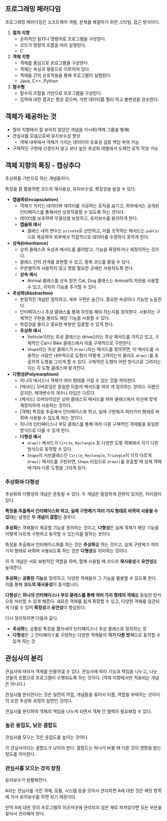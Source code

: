 ## 프로그래밍 패러다임

프로그래밍 패러다임은 소프트웨어 개발, 문제를 해결하기 위한 스타일, 접근 방식이다.

1. **절차 지향**
    - 순차적인 절차나 명령어로 프로그램을 구성한다.
    - 코드가 명령의 흐름을 따라 실행된다.
    - C
2. **객체 지향**
    - 객체를 중심으로 프로그램을 구성한다.
    - 객체는 속성과 행동으로 이루어져 있다.
    - 객체들 간의 상호작용을 통해 프로그램이 실행된다.
    - Java, C++, Python
3. **함수형**
    - 함수의 조합을 기반으로 프로그램을 구성한다.
    - 입력에 대한 결과는 항상 같으며, 가변 데이터를 멀리 하고 불변성을 강조한다.

## 객체가 제공하는 것

- 절차 지향에서 잘 보이지 않았던 개념을 가시화(객체 그룹을 통해)
- 관심사를 모음으로써 유지보수성 향상
    - 객체 내부에서 객체가 가지는 데이터의 유효성 검증 책임 부여 가능
- 구체적인 구현에 신경쓰지 않고 보다 높은 추상화 레벨에서 도메인 로직 작성 가능

## 객체 지향의 특징 - 캡상추다

추상화를 기반으로 하는 개념들이다.

특징을 잘 활용하면 코드의 재사용성, 유지보수성, 확장성을 높일 수 있다.

- **캡슐화(Encapsulation)**
    - 객체가 가지는 데이터와 데이터를 가공하는 로직을 숨기고, 외부에서는 공개된 인터페이스를 통해서만 상호작용할 수 있도록 하는 것이다.
    - 데이터를 보호하여 무결성을 보장하고, 유지보수를 용이하게 한다.
    - **캡슐화 예시**
        - 클래스 내의 변수는 `private`로 선언하고, 이를 조작하는 메서드는 `public`으로 제공하여 외부에서 직접적으로 데이터를 수정하지 못하게 한다.
- **상속(Inheritance)**
    - 상위 클래스의 속성과 메서드를 물려받고, 기능을 확장하거나 재정의하는 것이다.
    - 클래스 간의 관계를 표현할 수 있고, 중복 코드를 줄일 수 있다.
    - 무분별하게 사용하지 않고 정말 필요한 곳에만 사용하도록 한다.
    - **상속 예시**
        - Animal 클래스를 상속 받은 Cat, Dog 클래스는 Animal의 자원을 사용할 수 있고, 각자의 기능을 추가할 수 있다.
- **추상화(Abstraction)**
    - 본질적인 개념만 정의하고, 세부 구현은 숨긴다. 중요한 속성이나 기능만 노출한다.
    - 인터페이스나 추상 클래스를 통해 무엇을 해야 하는지를 정의한다. 사용자는 구체적인 구현을 몰라도 해당 기능을 사용할 수 있다.
    - 복잡성을 줄이고 중요한 부분만 집중할 수 있게 한다.
    - **추상화 예시**
        - Vehicle이라는 추상 클래스는 drive()라는 추상 메서드를 가지고 있고, 구체적인 Car나 Bike 클래스에서 이를 구체적으로 구현한다.
        - `Shape`라는 추상 클래스가 `draw()`라는 메서드를 정의하면, 이 메서드를 사용하는 사람은 내부적으로 도형이 어떻게 그려지는지 몰라도 `draw()`를 호출하여 도형을 그리게 할 수 있다. 구체적인 도형이 어떤 방식으로 그려지는지는 각 도형 클래스에 맡겨진다.
- **다형성(Polymorphism)**
    - 하나의 메서드나 객체가 여러 형태를 가질 수 있는 것을 의미한다.
    - [메서드] 오버로딩은 동일한 이름의 메서드를 여러 개 정의하는 것이다. 이름은 같지만, 매개변수의 개수나 타입은 다르다.
    - [메서드] 오버라이딩은 상위 클래스의 메서드를 하위 클래스에서 자신에 맞게 재정의하여 사용하는 것이다.
    - [객체] 특징을 추출해서 인터페이스화 하고, 실제 구현체가 여러가지 형태로 바뀌며 사용될 수 있도록 하는 것이다.
    - 하나의 인터페이스나 부모 클래스를 통해 여러 다른 구체적인 객체들을 동일한 방식으로 다룰 수 있게 한다.
    - **다형성 예시**
        - `draw()` 메서드가 `Circle`, `Rectangle` 등 다양한 도형 객체에서 각기 다른 방식으로 동작할 수 있다.
        - `Shape`의 서브클래스인 `Circle`, `Rectangle`, `Triangle`이 각각 다르게 `draw()` 메서드를 구현하면, `Shape` 타입으로 `draw()`를 호출할 때 실제 객체에 따라 다른 도형을 그리게 된다.

### 추상화와 다형성

추상화와 다형성의 개념은 혼동될 수 있다. 두 개념은 밀접하게 관련이 있지만, 차이점이 있다.

**특징을 추출해서 인터페이스화 하고, 실제 구현체가 여러 가지 형태로 바뀌며 사용될 수 있다**는 설명은 **두 개념이 결합**된 경우다.

**추상화**는 객체들이 제공할 기능을 정의하는 것이고, **다형성**은 실제 객체가 해당 기능을 어떻게 다르게 구현하고 동작할 수 있는지를 말하는 것이다.

특징을 추출해서 인터페이스화를 하는 것은 **추상화**를 하는 것이고, 실제 구현체가 여러 가지 형태로 바뀌며 사용되도록 하는 것은 **다형성**을 의미하는 것이다.

이 두 개념은 서로 보완적인 역할을 하며, 함께 사용될 때 코드의 **재사용성**과 **유연성**을 높여준다.

**추상화**는 **공통된 기능**을 정의하고, 다양한 객체들이 그 기능을 활용할 수 있도록 한다. 이를 통해 **코드의 재사용성**이 증가합니다.

**다형성**은 **하나의 인터페이스나 부모 클래스를 통해 여러 가지 형태의 객체**를 동일한 방식으로 처리할 수 있게 해준다. 새로운 객체를 쉽게 확장할 수 있고, 다양한 객체를 일관되게 다룰 수 있어 **확장성**과 **유연성**이 향상된다.

다시 정리하자면 다음과 같다.

- **추상화**는 공통된 특징을 뽑아내어 인터페이스나 추상 클래스로 정의하는 것
- **다형성**은 그 인터페이스를 구현하는 다양한 객체들이 **각기 다른 방식**으로 동작할 수 있게 하는 것

## 관심사의 분리

관심사에 따라서 객체를 만들어낼 수 있다. 관심사에 따라 기능과 책임을 나누고, 나눈 것들의 조합으로 프로그램이 수행되도록 하는 것이다. (객체 지향에서만 적용되는 개념은 아니다.)

관심사를 분리한다는 것은 일련의 작업, 개념들을 묶어서 이름, 역할을 부여하는 것이다. 이 또한 추상화 과정의 일면인 것이다.

관심사를 분리하여 객체의 책임을 나누게 되면서 객체 간 협력이 필요해질 수 있다.

### 높은 응집도, 낮은 결합도

관심사를 모으는 것은 응집도를 높이는 것이다.

각 관심사끼리는 결합도가 낮아야 한다. 결합도는 하나가 바뀔 때 다른 것이 영향을 받는 정도를 의미한다.

### 관심사를 모으는 것의 장점

유지보수가 원활해진다.

A라는 관심사를 가진 객체, 모듈, 시스템 등을 모아서 관리하면 A에 대한 것은 해당 항목에 가서 유지보수를 하면 되기 때문이다.

만약 A에 대한 것이 프로그램의 이곳저곳에 관리되지 않은 채로 퍼져있다면 모든 부분을 찾아서 관리해야 한다.
